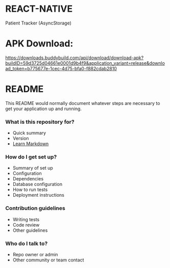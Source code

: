 # REACT-NATIVE
Patient Tracker (AsyncStorage)

# APK Download:
https://downloads.buddybuild.com/api/download/download-apk?buildID=59d3725d04661e0001d9b4f9&application_variant=release&download_token=b775677e-1cec-4d75-bfa0-f882cdab2810

# README #

This README would normally document whatever steps are necessary to get your application up and running.

### What is this repository for? ###

* Quick summary
* Version
* [Learn Markdown](https://bitbucket.org/tutorials/markdowndemo)

### How do I get set up? ###

* Summary of set up
* Configuration
* Dependencies
* Database configuration
* How to run tests
* Deployment instructions

### Contribution guidelines ###

* Writing tests
* Code review
* Other guidelines

### Who do I talk to? ###

* Repo owner or admin
* Other community or team contact